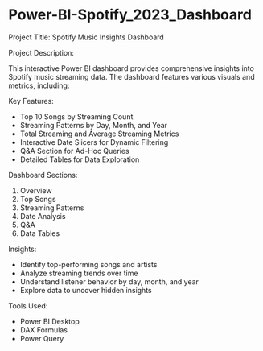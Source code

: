 # Power-BI-Spotify_2023_Dashboard

Project Title: Spotify Music Insights Dashboard

Project Description:

This interactive Power BI dashboard provides comprehensive insights into Spotify music streaming data. The dashboard features various visuals and metrics, including:

Key Features:

- Top 10 Songs by Streaming Count
- Streaming Patterns by Day, Month, and Year
- Total Streaming and Average Streaming Metrics
- Interactive Date Slicers for Dynamic Filtering
- Q&A Section for Ad-Hoc Queries
- Detailed Tables for Data Exploration

Dashboard Sections:

1. Overview
2. Top Songs
3. Streaming Patterns
4. Date Analysis
5. Q&A
6. Data Tables

Insights:

- Identify top-performing songs and artists
- Analyze streaming trends over time
- Understand listener behavior by day, month, and year
- Explore data to uncover hidden insights

Tools Used:

- Power BI Desktop
- DAX Formulas
- Power Query
